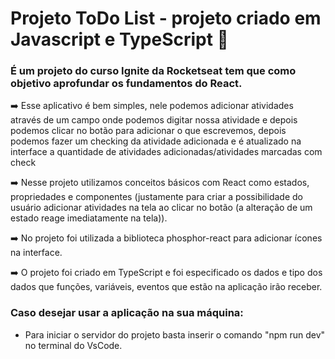 # Projeto ToDo List - projeto criado em Javascript e TypeScript 🚀

### É um projeto do curso Ignite da Rocketseat tem que como objetivo aprofundar os fundamentos do React.

➡️ Esse aplicativo é bem simples, nele podemos adicionar atividades através de um campo onde podemos digitar nossa atividade e depois podemos clicar no botão para adicionar o que escrevemos, depois podemos fazer um checking da atividade adicionada e é atualizado na interface a quantidade de atividades adicionadas/atividades marcadas com check

➡️ Nesse projeto utilizamos conceitos básicos com React como estados, propriedades e componentes (justamente para criar a possibilidade do usuário adicionar atividades na tela ao clicar no botão (a alteração de um estado reage imediatamente na tela)).

➡️ No projeto foi utilizada a biblioteca phosphor-react para adicionar ícones na interface.

➡️ O projeto foi criado em TypeScript e foi especificado os dados e tipo dos dados que funções, variáveis, eventos que estão na aplicação irão receber.

### Caso desejar usar a aplicação na sua máquina:

- Para iniciar o servidor do projeto basta inserir o comando "npm run dev" no terminal do VsCode.
